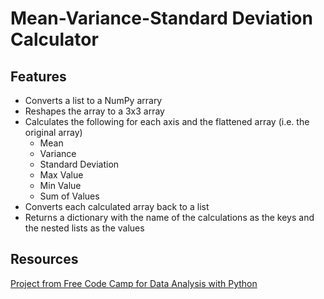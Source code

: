 # Mean-Variance-Standard Deviation Calculator
## Features
- Converts a list to a NumPy arrary
- Reshapes the array to a 3x3 array
- Calculates the following for each axis and the flattened array (i.e. the original array)
  - Mean
  - Variance
  - Standard Deviation
  - Max Value
  - Min Value
  - Sum of Values
- Converts each calculated array back to a list
- Returns a dictionary with the name of the calculations as the keys and the nested lists as the values

## Resources
[Project from Free Code Camp for Data Analysis with Python](https://www.freecodecamp.org/learn/data-analysis-with-python/data-analysis-with-python-projects/mean-variance-standard-deviation-calculator)
